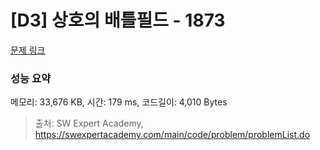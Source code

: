 # [D3] 상호의 배틀필드 - 1873 

[문제 링크](https://swexpertacademy.com/main/code/problem/problemDetail.do?contestProbId=AV5LyE7KD2ADFAXc) 

### 성능 요약

메모리: 33,676 KB, 시간: 179 ms, 코드길이: 4,010 Bytes



> 출처: SW Expert Academy, https://swexpertacademy.com/main/code/problem/problemList.do